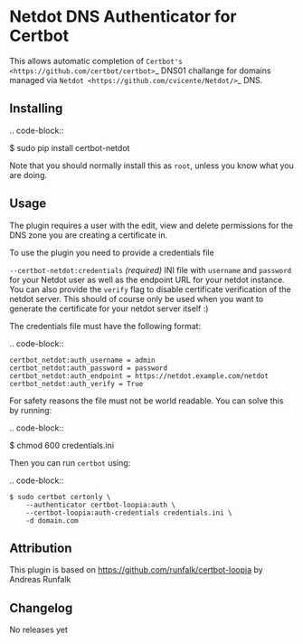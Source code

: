 Netdot DNS Authenticator for Certbot
====================================
This allows automatic completion of `Certbot's <https://github.com/certbot/certbot>`_
DNS01 challange for domains managed via `Netdot <https://github.com/cvicente/Netdot/>`_ DNS.


Installing
----------
.. code-block::

   $ sudo pip install certbot-netdot

Note that you should normally install this as ``root``, unless you know what
you are doing.

Usage
-----

The plugin requires a user with the edit, view and delete permissions for the DNS zone you
are creating a certificate in.

To use the plugin you need to provide a credentials file

``--certbot-netdot:credentials`` *(required)*
  INI file with ``username`` and ``password`` for your Netdot user as well as the endpoint
  URL for your netdot instance. You can also provide the `verify` flag to disable certificate
  verification of the netdot server. This should of course only be used when you want to generate
  the certificate for your netdot server itself :)

The credentials file must have the following format:

.. code-block::

    certbot_netdot:auth_username = admin
    certbot_netdot:auth_password = password
    certbot_netdot:auth_endpoint = https://netdot.example.com/netdot
    certbot_netdot:auth_verify = True

For safety reasons the file must not be world readable. You can solve this by
running:

.. code-block::

   $ chmod 600 credentials.ini

Then you can run ``certbot`` using:

.. code-block::

    $ sudo certbot certonly \
        --authenticator certbot-loopia:auth \
        --certbot-loopia:auth-credentials credentials.ini \
        -d domain.com


Attribution
-----------

This plugin is based on https://github.com/runfalk/certbot-loopia by Andreas Runfalk

Changelog
---------

No releases yet

